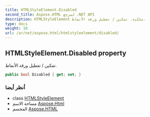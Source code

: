 ```yaml
---
title: HTMLStyleElement.Disabled
second_title: Aspose.HTML لمرجع .NET API
description: HTMLStyleElement ملكية. تمكين / تعطيل ورقة الأنماط.
type: docs
weight: 10
url: /ar/net/aspose.html/htmlstyleelement/disabled/
---
```

## HTMLStyleElement.Disabled property

تمكين / تعطيل ورقة الأنماط.

```csharp
public bool Disabled { get; set; }
```

### أنظر أيضا

* class [HTMLStyleElement](../)
* مساحة الاسم [Aspose.Html](../../htmlstyleelement/)
* المجسم [Aspose.HTML](../../../)


